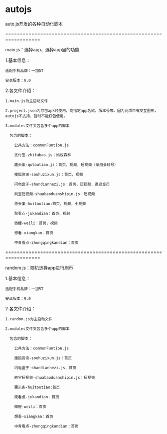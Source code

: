 # autojs
auto.js开发的各种自动化脚本


==================================================================

main.js：选择app，选择app里的功能

1.基本信息：

    适配手机品牌：一加5T

    安卓版本：9.0

2.各文件介绍：

    1.main.js为主启动文件

    2.project.json为打包apk时使用，能指定app名称，版本号等。因为此项目有交互图形，autojs不支持，暂时不能打包使用。

    3.modules文件夹包含多个app的脚本

      包含的脚本：

        公共方法：commonFuntion.js

        支付宝-zhifubao.js：蚂蚁森林

        趣头条-qutoutiao.js：首页，视频，短视频（亲测会封号）

        搜狐资讯-souhuzixun.js：首页，视频

        闪电盒子-shandianhezi.js：首页，短视频，逛逛金币

        刷宝短视频-shuabaoduanshipin.js：短视频
        
        惠头条-huitoutiao:首页，视频，小视频
        
        聚看点-jukandian：首页，视频
        
        微鲤-weili：首页，视频
        
        想看-xiangkan：首页
        
        中青看点-zhongqingkandian：首页
        
        
==================================================================

random.js：随机选择app进行刷币

1.基本信息：

    适配手机品牌：一加5T

    安卓版本：9.0

2.各文件介绍：

    1.random.js为主启动文件

    2.modules文件夹包含多个app的脚本

      包含的脚本：

        公共方法：commonFuntion.js

        搜狐资讯-souhuzixun.js：首页

        闪电盒子-shandianhezi.js：首页

        刷宝短视频-shuabaoduanshipin.js：短视频
        
        惠头条-huitoutiao:首页
        
        聚看点-jukandian：首页
        
        微鲤-weili：首页
        
        想看-xiangkan：首页
        
        中青看点-zhongqingkandian：首页
        
        
        
